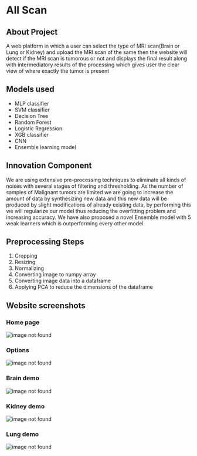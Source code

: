 # All Scan

## About Project
A web platform in which a user can select the type of MRI scan(Brain or Lung or Kidney) and upload the MRI scan of the same then the website will detect if the MRI scan is tumorous or not and displays the final result along with intermediatory results of the processing which gives user the clear view of where exactly the tumor is present

## Models used
* MLP classifier
* SVM classifier
* Decision Tree 
* Random Forest
* Logistic Regression
* XGB classifier
* CNN
* Ensemble learning model


## Innovation Component
We are using extensive pre-processing techniques to eliminate all kinds of noises with several stages of filtering and thresholding. As the number of samples of Malignant tumors are limited we are going to increase the amount of data by synthesizing new data and this new data will be produced by slight modifications of already existing data, by performing this we will regularize our model thus reducing the overfitting problem and increasing accuracy. We have also proposed a novel Ensemble model with 5 weak learners which is outperforming every other model.

## Preprocessing Steps
1. Cropping
2. Resizing
3. Normalizing
4. Converting image to numpy array
5. Converting image data into a dataframe
6. Applying PCA to reduce the dimensions of the dataframe

## Website screenshots
### Home page
![image not found](https://drive.google.com/uc?export=view&id=1mSQVHgzrZM0yGkRQ9Uj2aFSQPpQzZ-Cb)

### Options
![image not found](https://drive.google.com/uc?export=view&id=1Pl1OkU_SqmkjwX5fm-yN1dx2XlEeXRsK)

### Brain demo
![image not found](https://drive.google.com/uc?export=view&id=MxJkLR2ZmF_ZpK92hBXGnHaurMtaK4IK)

### Kidney demo
![image not found](https://drive.google.com/uc?export=view&id=1kgIDfoyEEEYGV67KUfjLfUrGu9GKOy5W)

### Lung demo
![image not found](https://drive.google.com/uc?export=view&id=1dJEoFe4FOw0TSBnDTZMueGCg0kUJCsNx)






